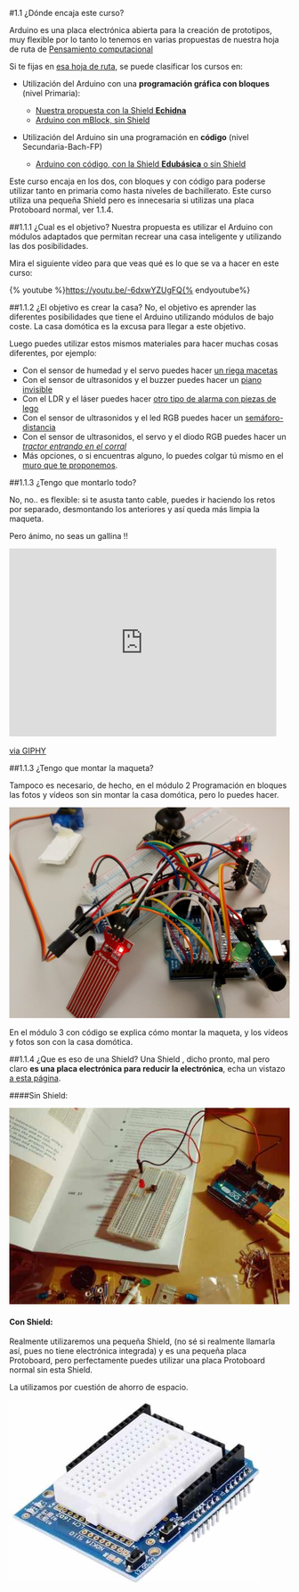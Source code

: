 #1.1 ¿Dónde encaja este curso?

Arduino es una placa electrónica abierta para la creación de prototipos, muy flexible por lo tanto lo tenemos en varias propuestas de nuestra hoja de ruta de [Pensamiento computacional](/chapter1.md)

Si te fijas en [esa hoja de ruta,](https://catedu.github.io/robotica/) se puede clasificar los cursos en:

* Utilización del Arduino con una **programación gráfica con bloques** (nivel Primaria):

    * [Nuestra propuesta con la Shield **Echidna**](https://catedu.github.io/programa-arduino-con-echidna/)
    * [Arduino con mBlock, sin Shield](https://catedu.github.io/ensena-pensamiento-computacional-con-arduino/)
   
* Utilización del Arduino sin una programación en **código** (nivel Secundaria-Bach-FP)
    * [Arduino con código, con la Shield **Edubásica** o sin Shield](https://catedu.github.io/programa-arduino-mediante-codigo/)
    
Este curso encaja en los dos, con bloques y con código para poderse utilizar tanto en primaria como hasta niveles de bachillerato. Este curso utiliza una pequeña Shield pero es innecesaria si utilizas una placa Protoboard normal, ver 1.1.4.

##1.1.1 ¿Cual es el objetivo?
Nuestra propuesta es utilizar el Arduino con módulos adaptados que permitan recrear una casa inteligente y utilizando las dos posibilidades.

Mira el siguiente vídeo para que veas qué es lo que se va a hacer en este curso:

{% youtube %}https://youtu.be/-6dxwYZUgFQ{% endyoutube%}

##1.1.2 ¿El objetivo es crear la casa?
No, el objetivo es aprender las diferentes posibilidades que tiene el Arduino utilizando módulos de bajo coste. La casa domótica es la excusa para llegar a este objetivo.

Luego puedes utilizar estos mismos materiales para hacer muchas cosas diferentes, por ejemplo:

  * Con el sensor de humedad y el servo puedes hacer [un riega macetas](https://youtu.be/xm27jGEysfI)
  * Con el sensor de ultrasonidos y el buzzer puedes hacer un [piano invisible](https://catedu.github.io/ensena-pensamiento-computacional-con-arduino/piano_invisible_con_ultrasonidos.html)
  * Con el LDR y el láser puedes hacer [otro tipo de alarma con piezas de lego](https://catedu.github.io/programa-arduino-con-echidna/5_extensiones/53-laser.html)
  * Con el sensor de ultrasonidos y el led RGB puedes hacer un [semáforo-distancia](https://catedu.github.io/programa-arduino-con-echidna/5_extensiones/54-ultrasonidos.html)
  * Con el sensor de ultrasonidos, el servo y el diodo RGB puedes hacer un [*tractor entrando en el corral*](https://catedu.github.io/programa-arduino-con-echidna/5_extensiones/56-tractor-entrando-al-corral.html)
  * Más opciones, o si encuentras alguno, lo puedes colgar tú mismo en el [muro que te proponemos](/43-muro.md).

##1.1.3 ¿Tengo que montarlo todo?

No, no.. es flexible: si te asusta tanto cable, puedes ir haciendo los retos por separado, desmontando los anteriores y así queda más limpia la maqueta.

Pero ánimo, no seas un gallina !!

<iframe src="https://giphy.com/embed/xjUGCnG53aCBbfokdS" width="480" height="337" frameBorder="0" class="giphy-embed" allowFullScreen></iframe><p><a href="https://giphy.com/gifs/maker-gallina-xjUGCnG53aCBbfokdS">via GIPHY</a></p>

##1.1.3 ¿Tengo que montar la maqueta?

Tampoco es necesario, de hecho, en el módulo 2 Programación en bloques las fotos y vídeos son sin montar la casa domótica, pero lo puedes hacer.

![](/assets/muchocableado.jpg)

En el módulo 3 con código se explica cómo montar la maqueta, y los vídeos y fotos son con la casa domótica.

##1.1.4 ¿Que es eso de una Shield?
Una Shield , dicho pronto, mal pero claro **es una placa electrónica para reducir la electrónica**, echa un vistazo [a esta página](https://catedu.github.io/programa-arduino-con-echidna/tema_1_como_utilizar_echidna/11_que_es_echidnashield.html).

####Sin Shield:

![Autor: spencer](/assets/sinshield.jpg)

#### Con Shield:

Realmente utilizaremos una pequeña Shield, (no sé si realmente llamarla así, pues no tiene electrónica integrada) y es una pequeña placa Protoboard, pero perfectamente puedes utilizar una placa Protoboard normal sin esta Shield.

La utilizamos por cuestión de ahorro de espacio.

![](/assets/conshield.jpg)

